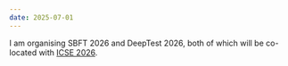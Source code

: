 ```yaml
---
date: 2025-07-01
---
```

I am organising SBFT 2026 and DeepTest 2026, both of which will be co-located with [ICSE 2026](https://conf.researchr.org/home/icse-2026). 
